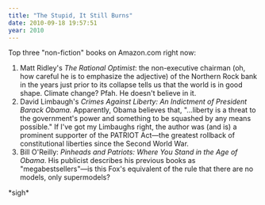 ```yaml
---
title: "The Stupid, It Still Burns"
date: 2010-09-18 19:57:51
year: 2010
---
```

Top three "non-fiction" books on Amazon.com right now:
<ol>
  <li>Matt Ridley's <em>The Rational Optimist</em>: the non-executive chairman (oh, how careful he is to emphasize the adjective) of the Northern Rock bank in the years just prior to its collapse tells us that the world is in good shape. Climate change? Pfah. He doesn't believe in it.</li>
  <li>David Limbaugh's <em>Crimes Against Liberty: An Indictment of President Barack Obama.</em> Apparently, Obama believes that, "...liberty is a threat to the government's power and something to be squashed by any means possible." If I've got my Limbaughs right, the author was (and is) a prominent supporter of the PATRIOT Act—the greatest rollback of constitutional liberties since the Second World War.</li>
  <li>Bill O'Reilly: <em>Pinheads and Patriots: Where You Stand in the Age of Obama</em>. His publicist describes his previous books as "megabestsellers"—is this Fox's equivalent of the rule that there are no models, only supermodels?</li>
</ol>
*sigh*
